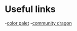 
# Useful links

-[color palet](https://coolors.co/0c120c-c7d6d5-ecebf3-4ea04f-ff0725)
-[community dragon](https://www.communitydragon.org/documentation/assets)
